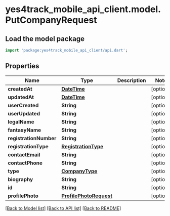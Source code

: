 # yes4track_mobile_api_client.model.PutCompanyRequest

## Load the model package
```dart
import 'package:yes4track_mobile_api_client/api.dart';
```

## Properties
Name | Type | Description | Notes
------------ | ------------- | ------------- | -------------
**createdAt** | [**DateTime**](DateTime.md) |  | [optional] 
**updatedAt** | [**DateTime**](DateTime.md) |  | [optional] 
**userCreated** | **String** |  | [optional] 
**userUpdated** | **String** |  | [optional] 
**legalName** | **String** |  | [optional] 
**fantasyName** | **String** |  | [optional] 
**registrationNumber** | **String** |  | [optional] 
**registrationType** | [**RegistrationType**](RegistrationType.md) |  | [optional] 
**contactEmail** | **String** |  | [optional] 
**contactPhone** | **String** |  | [optional] 
**type** | [**CompanyType**](CompanyType.md) |  | [optional] 
**biography** | **String** |  | [optional] 
**id** | **String** |  | [optional] 
**profilePhoto** | [**ProfilePhotoRequest**](ProfilePhotoRequest.md) |  | [optional] 

[[Back to Model list]](../README.md#documentation-for-models) [[Back to API list]](../README.md#documentation-for-api-endpoints) [[Back to README]](../README.md)


